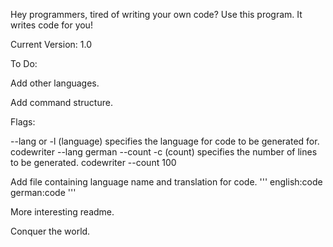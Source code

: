 Hey programmers, tired of writing your own code? Use this program. It writes code for you!

Current Version: 1.0

To Do:

Add other languages.

Add command structure.

Flags:

--lang or -l (language) specifies the language for code to be generated for.
codewriter --lang german
--count -c (count) specifies the number of lines to be generated.
codewriter --count 100

Add file containing language name and translation for code.
'''
english:code
german:code
'''
	

More interesting readme.

Conquer the world.
